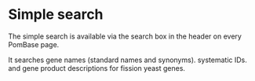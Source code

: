 # Simple search

The simple search is available via the search box in the header on every
PomBase page.

It searches gene names (standard names and synonyms). systematic IDs.
and gene product descriptions for fission yeast genes.
